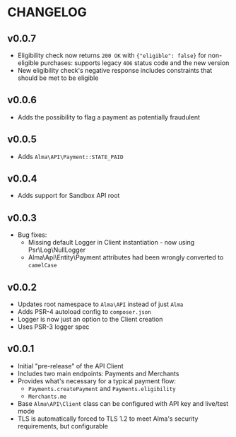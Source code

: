 CHANGELOG
=========

v0.0.7
-------

* Eligibility check now returns `200 OK` with `{"eligible": false}` for non-eligible purchases:
    supports legacy `406` status code and the new version
* New eligibility check's negative response includes constraints that should be met to be eligible


v0.0.6
-------

* Adds the possibility to flag a payment as potentially fraudulent

v0.0.5
------

* Adds `Alma\API\Payment::STATE_PAID`


v0.0.4
------

* Adds support for Sandbox API root


v0.0.3
------

* Bug fixes:
    * Missing default Logger in Client instantiation - now using Psr\Log\NullLogger
    * Alma\Api\Entity\Payment attributes had been wrongly converted to `camelCase`

v0.0.2
------

* Updates root namespace to `Alma\API` instead of just `Alma`
* Adds PSR-4 autoload config to `composer.json`
* Logger is now just an option to the Client creation
* Uses PSR-3 logger spec

v0.0.1
------

* Initial "pre-release" of the API Client
* Includes two main endpoints: Payments and Merchants
* Provides what's necessary for a typical payment flow:
    * `Payments.createPayment` and `Payments.eligibility`
    * `Merchants.me`
* Base `Alma\API\Client` class can be configured with API key and live/test mode
* TLS is automatically forced to TLS 1.2 to meet Alma's security requirements, but configurable
